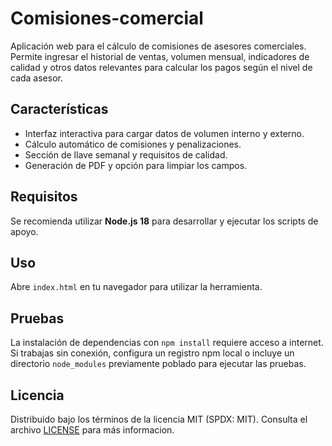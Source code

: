 # Comisiones-comercial

Aplicación web para el cálculo de comisiones de asesores comerciales.
Permite ingresar el historial de ventas, volumen mensual, indicadores de calidad
y otros datos relevantes para calcular los pagos según el nivel de cada asesor.

## Características
- Interfaz interactiva para cargar datos de volumen interno y externo.
- Cálculo automático de comisiones y penalizaciones.
- Sección de llave semanal y requisitos de calidad.
- Generación de PDF y opción para limpiar los campos.

## Requisitos
Se recomienda utilizar **Node.js 18** para desarrollar y ejecutar los scripts de apoyo.

## Uso
Abre `index.html` en tu navegador para utilizar la herramienta.

## Pruebas
La instalación de dependencias con `npm install` requiere acceso a internet.
Si trabajas sin conexión, configura un registro npm local o incluye un
directorio `node_modules` previamente poblado para ejecutar las pruebas.

## Licencia
Distribuido bajo los términos de la licencia MIT (SPDX: MIT). Consulta el archivo [LICENSE](LICENSE) para más informacion.

